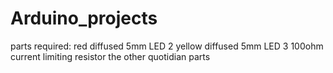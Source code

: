 # Arduino_projects

parts required:
red diffused 5mm LED
2 yellow diffused 5mm LED
3 100ohm current limiting resistor
the other quotidian parts